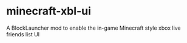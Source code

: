 # minecraft-xbl-ui
A BlockLauncher mod to enable the in-game Minecraft style xbox live friends list UI
